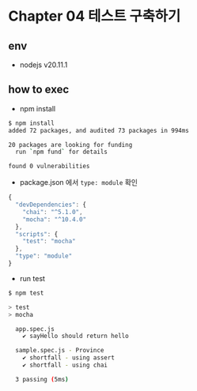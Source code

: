 # Chapter 04 테스트 구축하기

## env

- nodejs v20.11.1

## how to exec

- npm install

```sh
$ npm install
added 72 packages, and audited 73 packages in 994ms

20 packages are looking for funding
  run `npm fund` for details

found 0 vulnerabilities
```

- package.json 에서 `type: module` 확인

```js
{
  "devDependencies": {
    "chai": "^5.1.0",
    "mocha": "^10.4.0"
  },
  "scripts": {
    "test": "mocha"
  },
  "type": "module"
}
```


- run test

```sh
$ npm test

> test
> mocha

  app.spec.js
    ✔ sayHello should return hello

  sample.spec.js - Province
    ✔ shortfall - using assert
    ✔ shortfall - using chai

  3 passing (5ms)
```

<br/>

